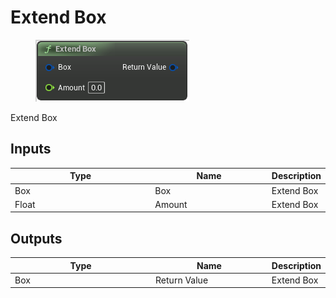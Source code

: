 # Extend Box

<div align="left" data-full-width="false">

<figure><img src="Extend_Box.png" alt=""><figcaption></figcaption></figure>

</div>

Extend Box

## Inputs

<table>
<thead><tr><th width="250">Type</th><th width="200">Name</th><th>Description</th></tr></thead>
<tbody>
<tr><td>Box</td><td>Box</td><td>Extend Box</td></tr>
<tr><td>Float</td><td>Amount</td><td>Extend Box</td></tr>
</tbody>
</table>

## Outputs

<table>
<thead><tr><th width="250">Type</th><th width="200">Name</th><th>Description</th></tr></thead>
<tbody>
<tr><td>Box</td><td>Return Value</td><td>Extend Box</td></tr>
</tbody>
</table>